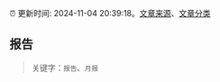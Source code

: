 :alarm_clock: 更新时间: 2024-11-04 20:39:18。[文章来源](/README.md)、[文章分类](/TAGS.md)

## 报告


> 关键字：`报告`、`月报`



